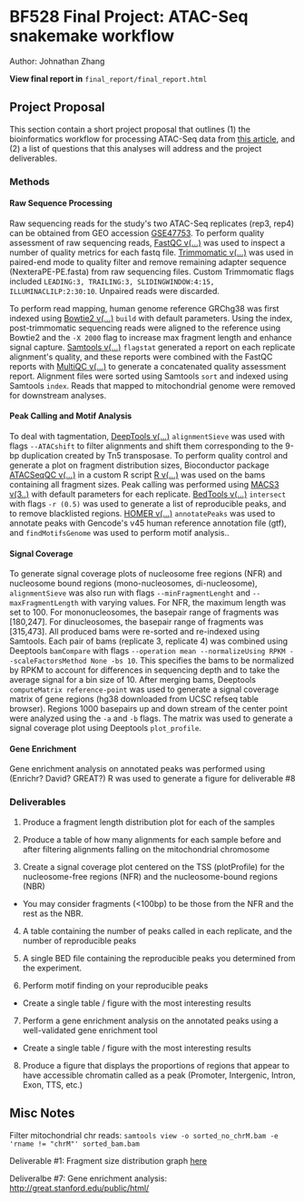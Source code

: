 # BF528 Final Project: ATAC-Seq snakemake workflow
Author: Johnathan Zhang

**View final report in** `final_report/final_report.html`

## Project Proposal
This section contain a short project proposal that outlines 
(1) the bioinformatics workflow for processing ATAC-Seq data from [this article](https://www.nature.com/articles/nmeth.2688), and
(2) a list of questions that this analyses will address and the project deliverables.


### Methods
#### Raw Sequence Processing
Raw sequencing reads for the study's two ATAC-Seq replicates (rep3, rep4) can be obtained from GEO accession [GSE47753](https://www.ncbi.nlm.nih.gov/geo/query/acc.cgi?acc=GSE47753).
To perform quality assessment of raw sequencing reads, [FastQC v(...)]() was used to inspect a number of quality metrics for each fastq file.
[Trimmomatic v(...)]() was used in paired-end mode to quality filter and remove remaining adapter sequence (NexteraPE-PE.fasta) from raw sequencing files.
Custom Trimmomatic flags included `LEADING:3, TRAILING:3, SLIDINGWINDOW:4:15, ILLUMINACLILP:2:30:10`.
Unpaired reads were discarded.

To perform read mapping, human genome reference GRChg38 was first indexed using [Bowtie2 v(...)]() `build` with default parameters.
Using the index, post-trimmomatic sequencing reads were aligned to the reference using Bowtie2 and the `-X 2000` flag to increase max fragment length and enhance signal capture.
[Samtools v(...)]() `flagstat` generated a report on each replicate alignment's quality, and these reports were combined with the FastQC reports with [MultiQC v(...)]() to generate a concatenated quality assessment report.
Alignment files were sorted using Samtools `sort` and indexed using Samtools `index`.
Reads that mapped to mitochondrial genome were removed for downstream analyses.

#### Peak Calling and Motif Analysis
To deal with tagmentation, [DeepTools v(...)]() `alignmentSieve` was used with flags `--ATACshift` to filter alignments and shift them corresponding to the 9-bp duplication created by Tn5 transposase.
To perform quality control and generate a plot on fragment distribution sizes, Bioconductor package [ATACSeqQC v(...)]() in a custom R script [R v(...)]() was used on the bams containing all fragment sizes.
Peak calling was performed using [MACS3 v(3..)]() with default parameters for each replicate.
[BedTools v(...)]() `intersect` with flags `-r (0.5)` was used to generate a list of reproducible peaks, and to remove blacklisted regions.
[HOMER v(...)]() `annotatePeaks` was used to annotate peaks with Gencode's v45 human reference annotation file (gtf), and `findMotifsGenome` was used to perform motif analysis..

#### Signal Coverage
To generate signal coverage plots of nucleosome free regions (NFR) and nucleosome bound regions (mono-nucleosomes, di-nucleosome), `alignmentSieve` was also run with flags `--minFragmentLenght` and `--maxFragmentLength` with varying values. 
For NFR, the maximum length was set to 100.
For mononucleosomes, the basepair range of fragments was [180,247].
For dinucleosomes, the basepair range of fragments was [315,473].
All produced bams were re-sorted and re-indexed using Samtools.
Each pair of bams (replicate 3, replicate 4) was combined using Deeptools `bamCompare` with flags `--operation mean --normalizeUsing RPKM --scaleFactorsMethod None -bs 10`. 
This specifies the bams to be normalized by RPKM to account for differences in sequencing depth and to take the average signal for a bin size of 10.
After merging bams, Deeptools `computeMatrix reference-point` was used to generate a signal coverage matrix of gene regions (hg38 downloaded from UCSC refseq table browser).
Regions 1000 basepairs up and down stream of the center point were analyzed using the `-a` and `-b` flags.
The matrix was used to generate a signal coverage plot using Deeptools `plot_profile`.

#### Gene Enrichment
Gene enrichment analysis on annotated peaks was performed using (Enrichr? David? GREAT?)
R was used to generate a figure for deliverable #8

### Deliverables
1. Produce a fragment length distribution plot for each of the samples

2. Produce a table of how many alignments for each sample before and after filtering alignments falling on the mitochondrial chromosome

3. Create a signal coverage plot centered on the TSS (plotProfile) for the nucleosome-free regions (NFR) and the nucleosome-bound regions (NBR)

- You may consider fragments (<100bp) to be those from the NFR and the rest as the NBR.
4. A table containing the number of peaks called in each replicate, and the number of reproducible peaks

5. A single BED file containing the reproducible peaks you determined from the experiment.

6. Perform motif finding on your reproducible peaks
- Create a single table / figure with the most interesting results

7. Perform a gene enrichment analysis on the annotated peaks using a well-validated gene enrichment tool
- Create a single table / figure with the most interesting results

8. Produce a figure that displays the proportions of regions that appear to have accessible chromatin called as a peak (Promoter, Intergenic, Intron, Exon, TTS, etc.)


## Misc Notes
Filter mitochondrial chr reads:
`samtools view -o sorted_no_chrM.bam -e 'rname != "chrM"' sorted_bam.bam`

Deliverable #1: Fragment size distribution graph [here](https://bioconductor.org/packages/devel/bioc/vignettes/ATACseqQC/inst/doc/ATACseqQC.html#Fragment_size_distribution)

Deliveralbe #7: Gene enrichment analysis: http://great.stanford.edu/public/html/


